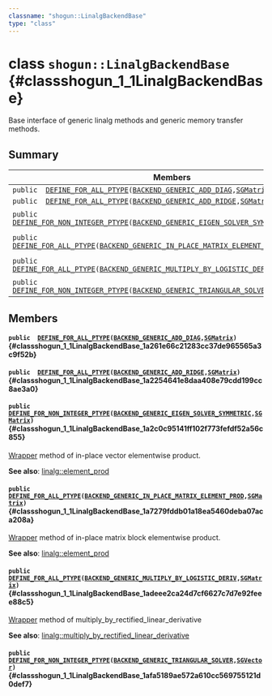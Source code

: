 ```yaml
---
classname: "shogun::LinalgBackendBase"
type: "class"
---
```


# class `shogun::LinalgBackendBase` {#classshogun_1_1LinalgBackendBase}

Base interface of generic linalg methods and generic memory transfer methods.

## Summary

 Members                        | Descriptions
--------------------------------|---------------------------------------------
`public  `[`DEFINE_FOR_ALL_PTYPE`](#classshogun_1_1LinalgBackendBase_1a261e66c21283cc37de965565a3c9f52b)`(`[`BACKEND_GENERIC_ADD_DIAG`](#LinalgBackendEigen_8h_1a87832a810fda33d3dbdb38a63b55cfbb)`,`[`SGMatrix`](#classshogun_1_1SGMatrix)`)` | 
`public  `[`DEFINE_FOR_ALL_PTYPE`](#classshogun_1_1LinalgBackendBase_1a2254641e8daa408e79cdd199cc8ae3a0)`(`[`BACKEND_GENERIC_ADD_RIDGE`](#LinalgBackendEigen_8h_1a933cb2066b0f13442c6cdcfc9a1111f9)`,`[`SGMatrix`](#classshogun_1_1SGMatrix)`)` | 
`public  `[`DEFINE_FOR_NON_INTEGER_PTYPE`](#classshogun_1_1LinalgBackendBase_1a2c0c95141ff102f773fefdf52a56c855)`(`[`BACKEND_GENERIC_EIGEN_SOLVER_SYMMETRIC`](#LinalgBackendEigen_8h_1a552da5c11cf37943b028d1b144348bb5)`,`[`SGMatrix`](#classshogun_1_1SGMatrix)`)` | [Wrapper](#classWrapper) method of in-place vector elementwise product.
`public  `[`DEFINE_FOR_ALL_PTYPE`](#classshogun_1_1LinalgBackendBase_1a7279fddb01a18ea5460deba07aca208a)`(`[`BACKEND_GENERIC_IN_PLACE_MATRIX_ELEMENT_PROD`](#LinalgBackendEigen_8h_1acc37c92fcd41745a264c0bed8f2dbc39)`,`[`SGMatrix`](#classshogun_1_1SGMatrix)`)` | [Wrapper](#classWrapper) method of in-place matrix block elementwise product.
`public  `[`DEFINE_FOR_ALL_PTYPE`](#classshogun_1_1LinalgBackendBase_1adeee2ca24d7cf6627c7d7e92feee88c5)`(`[`BACKEND_GENERIC_MULTIPLY_BY_LOGISTIC_DERIV`](#LinalgBackendEigen_8h_1acf6e1f42783459111138470543074067)`,`[`SGMatrix`](#classshogun_1_1SGMatrix)`)` | [Wrapper](#classWrapper) method of multiply_by_rectified_linear_derivative
`public  `[`DEFINE_FOR_NON_INTEGER_PTYPE`](#classshogun_1_1LinalgBackendBase_1afa5189ae572a610cc569755121d0def7)`(`[`BACKEND_GENERIC_TRIANGULAR_SOLVER`](#LinalgBackendEigen_8h_1aa485a2f1c1369303b2e5a4e5d62bb978)`,`[`SGVector`](#classshogun_1_1SGVector)`)` | 

## Members

#### `public  `[`DEFINE_FOR_ALL_PTYPE`](#classshogun_1_1LinalgBackendBase_1a261e66c21283cc37de965565a3c9f52b)`(`[`BACKEND_GENERIC_ADD_DIAG`](#LinalgBackendEigen_8h_1a87832a810fda33d3dbdb38a63b55cfbb)`,`[`SGMatrix`](#classshogun_1_1SGMatrix)`)` {#classshogun_1_1LinalgBackendBase_1a261e66c21283cc37de965565a3c9f52b}

#### `public  `[`DEFINE_FOR_ALL_PTYPE`](#classshogun_1_1LinalgBackendBase_1a2254641e8daa408e79cdd199cc8ae3a0)`(`[`BACKEND_GENERIC_ADD_RIDGE`](#LinalgBackendEigen_8h_1a933cb2066b0f13442c6cdcfc9a1111f9)`,`[`SGMatrix`](#classshogun_1_1SGMatrix)`)` {#classshogun_1_1LinalgBackendBase_1a2254641e8daa408e79cdd199cc8ae3a0}

#### `public  `[`DEFINE_FOR_NON_INTEGER_PTYPE`](#classshogun_1_1LinalgBackendBase_1a2c0c95141ff102f773fefdf52a56c855)`(`[`BACKEND_GENERIC_EIGEN_SOLVER_SYMMETRIC`](#LinalgBackendEigen_8h_1a552da5c11cf37943b028d1b144348bb5)`,`[`SGMatrix`](#classshogun_1_1SGMatrix)`)` {#classshogun_1_1LinalgBackendBase_1a2c0c95141ff102f773fefdf52a56c855}

[Wrapper](#classWrapper) method of in-place vector elementwise product.

**See also**: [linalg::element_prod](#namespaceshogun_1_1linalg_1a0fb476f802c6ae03c6927ec6bfad695b)

#### `public  `[`DEFINE_FOR_ALL_PTYPE`](#classshogun_1_1LinalgBackendBase_1a7279fddb01a18ea5460deba07aca208a)`(`[`BACKEND_GENERIC_IN_PLACE_MATRIX_ELEMENT_PROD`](#LinalgBackendEigen_8h_1acc37c92fcd41745a264c0bed8f2dbc39)`,`[`SGMatrix`](#classshogun_1_1SGMatrix)`)` {#classshogun_1_1LinalgBackendBase_1a7279fddb01a18ea5460deba07aca208a}

[Wrapper](#classWrapper) method of in-place matrix block elementwise product.

**See also**: [linalg::element_prod](#namespaceshogun_1_1linalg_1a0fb476f802c6ae03c6927ec6bfad695b)

#### `public  `[`DEFINE_FOR_ALL_PTYPE`](#classshogun_1_1LinalgBackendBase_1adeee2ca24d7cf6627c7d7e92feee88c5)`(`[`BACKEND_GENERIC_MULTIPLY_BY_LOGISTIC_DERIV`](#LinalgBackendEigen_8h_1acf6e1f42783459111138470543074067)`,`[`SGMatrix`](#classshogun_1_1SGMatrix)`)` {#classshogun_1_1LinalgBackendBase_1adeee2ca24d7cf6627c7d7e92feee88c5}

[Wrapper](#classWrapper) method of multiply_by_rectified_linear_derivative

**See also**: [linalg::multiply_by_rectified_linear_derivative](#namespaceshogun_1_1linalg_1ae5bb06ce8c045e1ba15656aa51188b61)

#### `public  `[`DEFINE_FOR_NON_INTEGER_PTYPE`](#classshogun_1_1LinalgBackendBase_1afa5189ae572a610cc569755121d0def7)`(`[`BACKEND_GENERIC_TRIANGULAR_SOLVER`](#LinalgBackendEigen_8h_1aa485a2f1c1369303b2e5a4e5d62bb978)`,`[`SGVector`](#classshogun_1_1SGVector)`)` {#classshogun_1_1LinalgBackendBase_1afa5189ae572a610cc569755121d0def7}

